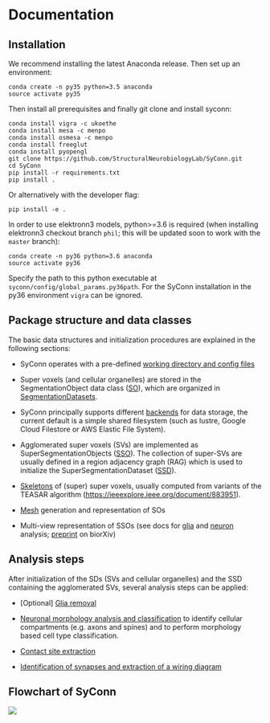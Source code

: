 # Documentation

## Installation
We recommend installing the latest Anaconda release. Then set up an environment:
```
conda create -n py35 python=3.5 anaconda
source activate py35
```
Then install all prerequisites and finally git clone and install syconn:
```
conda install vigra -c ukoethe
conda install mesa -c menpo
conda install osmesa -c menpo
conda install freeglut
conda install pyopengl
git clone https://github.com/StructuralNeurobiologyLab/SyConn.git
cd SyConn
pip install -r requirements.txt
pip install .
```
Or alternatively with the developer flag:
```
pip install -e .
```
In order to use elektronn3 models, python>=3.6 is required (when installing elektronn3 checkout
 branch `phil`; this will be updated soon to work with the `master` branch):
```
conda create -n py36 python=3.6 anaconda
source activate py36
```
Specify the path to this python executable at `syconn/config/global_params.py36path`.
For the SyConn installation in the py36 environment `vigra` can be ignored.

## Package structure and data classes
The basic data structures and initialization procedures are explained in the following sections:

* SyConn operates with a pre-defined [working directory and config files](config.md)

* Super voxels (and cellular organelles) are stored in the SegmentationObject data class ([SO](segmentation_datasets.md)), which are
organized in [SegmentationDatasets](segmentation_datasets.md).

* SyConn principally supports different [backends](backend.md) for data storage, the current default is a simple shared filesystem
(such as lustre, Google Cloud Filestore or AWS Elastic File System).

* Agglomerated super voxels (SVs) are implemented as SuperSegmentationObjects ([SSO](super_segmentation_objects.md)). The collection
 of super-SVs are usually defined in a region adjacency graph (RAG) which is used to initialize the SuperSegmentationDataset
  ([SSD](super_segmentation_datasets.md)).

* [Skeletons](skeletons.md) of (super) super voxels, usually computed from variants of the TEASAR algorithm (https://ieeexplore.ieee.org/document/883951).

* [Mesh](meshes.md) generation and representation of SOs

* Multi-view representation of SSOs (see docs for [glia](glia_removal.md) and [neuron](neuron_analysis.md) analysis; [preprint](https://www.biorxiv.org/content/early/2018/07/06/364034) on biorXiv)

## Analysis steps
After initialization of the SDs (SVs and cellular organelles) and the SSD
containing the agglomerated SVs, several analysis steps can be applied:

* [Optional] [Glia removal](glia_removal.md)

* [Neuronal morphology analysis and classification](neuron_analysis.md) to identify cellular compartments (e.g. axons and spines) and to perform morphology based cell type classification.

* [Contact site extraction](contact_site_extraction.md)

* [Identification of synapses and extraction of a wiring diagram](contact_site_classification.md)


## Flowchart of SyConn

<img src="https://docs.google.com/drawings/d/e/2PACX-1vSY7p2boPxb9OICxNhSrHQlvuHTBRbSMeIOgQ4_NV6pflxc0FKJvPBtskYMAgJsX_OP-6CNmb08tLC5/pub?w=1920&amp;h=1024">
